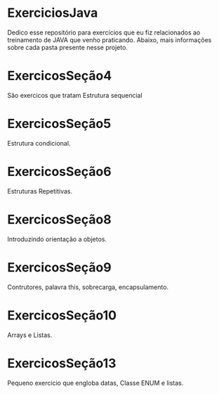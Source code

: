 # ExerciciosJava
Dedico esse repositório para exercícios que eu fiz relacionados ao treinamento de JAVA que venho praticando. Abaixo, mais informações sobre cada pasta presente nesse projeto.

# ExercicosSeção4
São exercicos que tratam Estrutura sequencial

# ExercicosSeção5
Estrutura condicional.

# ExercicosSeção6
Estruturas Repetitivas.

# ExercicosSeção8
Introduzindo orientação a objetos.

# ExercicosSeção9
Contrutores, palavra this, sobrecarga, encapsulamento.

# ExercicosSeção10
Arrays e Listas.

# ExercicosSeção13
Pequeno exercicio que engloba datas, Classe ENUM e listas.
